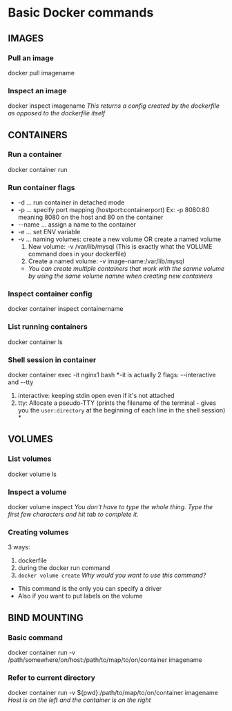 # Basic Docker commands

## IMAGES

### Pull an image
docker pull imagename

### Inspect an image
docker inspect imagename
*This returns a config created by the dockerfile as opposed to the dockerfile itself*

## CONTAINERS

### Run a container
docker container run

### Run container flags
- -d ... run container in detached mode
- -p ... specify port mapping (hostport:containerport) Ex: -p 8080:80 meaning 8080 on the host and 80 on the container
- --name ... assign a name to the container
- -e ... set ENV variable
- -v ... naming volumes: create a new volume OR create a named volume
  1. New volume: -v /var/lib/mysql (This is exactly what the VOLUME command does in your dockerfile)
  2. Create a named volume: -v image-name:/var/lib/mysql
  - *You can create multiple containers that work with the sanme volume by using the same volume namne when creating new containers*

### Inspect container config
docker container inspect containername

### List running containers
docker container ls

### Shell session in container
docker container exec -it nginx1 bash
*-it is actually 2 flags: --interactive and --tty
  1. interactive: keeping stdin open even if it's not attached
  2. tty: Allocate a pseudo-TTY (prints the filename of the terminal - gives you the `user:directory` at the beginning of each line in the shell session) *

## VOLUMES

### List volumes
docker volume ls

### Inspect a volume
docker volume inspect <volumeid>
*You don't have to type the whole thing. Type the first few characters and hit tab to complete it.*

### Creating volumes
3 ways:
1. dockerfile
2. during the docker run command
3. `docker volume create`
*Why would you want to use this command?*
- This command is the only you can specify a driver
- Also if you want to put labels on the volume

## BIND MOUNTING

### Basic command
docker container run -v /path/somewhere/on/host:/path/to/map/to/on/container imagename

### Refer to current directory
docker container run -v ${pwd}:/path/to/map/to/on/container imagename
*Host is on the left and the container is on the right*